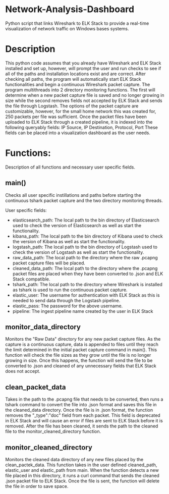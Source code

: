 # Network-Analysis-Dashboard
Python script that links Wireshark to ELK Stack to provide a real-time visualization of network traffic on Windows bases systems.

# Description
This python code assumes that you already have Wireshark and ELK Stack installed and set up, however, will prompt the user and run checks to see if all of the paths and installation locations exist and are correct.
After checking all paths, the program will automatically start ELK Stack functionalities and begin a continuous Wireshark packet capture.
The program multithreads into 2 directory monitoring functions. The first will determine when a new packet capture file is saved and no longer growing in size while the second removes fields not accepted by ELK Stack and sends the file through Logstash.
The options of the packet capture are customizable, however, for the small home network this was created for, 250 packets per file was sufficient.
Once the packet files have been uploaded to ELK Stack through a created pipeline, it is indexed into the following queryably fields: IP Source, IP Destination, Protocol, Port
These fields can be placed into a visualization dashboard as the user needs.

# Functions:
Description of all functions and necessary user specific fields.

## main()
Checks all user specific instillations and paths before starting the continuous tshark packet capture and the two directory monitoring threads.

User specific fields:
- elasticsearch_path: The local path to the bin directory of Elasticsearch used to check the version of Elasticsearch as well as start the functionality.
- kibana_path: The local path to the bin directory of Kibana used to check the version of Kibana as well as start the functionality.
- logstash_path: The local path to the bin directory of Logstash used to check the version of Logstash as well as start the functionality.
- raw_data_path: The local path to the directory where the raw .pcapng packet capture files will be placed.
- cleaned_data_path: The local path to the directory where the .pcapng packet files are placed when they have been converted to .json and ELK Stack compatible.
- tshark_path: The local path to the directory where Wireshark is installed as tshark is used to run the continuous packet capture.
- elastic_user: The username for authentication with ELK Stack as this is needed to send data through the Logstash pipeline.
- elastic_pass: The password for the above username.
- pipeline: The ingest pipeline name created by the user in ELK Stack

## monitor_data_directory
Monitors the "Raw Data" directory for any new packet capture files. As the capture is a continuous capture, data is appended to files until they reach the limit determined in the initial packet capture command in main(). This function will check the file sizes as they grow until the file is no longer growing in size. Once this happens, the function will send the file to be converted to .json and cleaned of any unnecessary fields that ELK Stack does not accept.

## clean_packet_data
Takes in the path to the .pcapng file that needs to be converted, then runs a tshark command to convert the file into .json format and saves this file in the cleaned_data directory. Once the file is in .json format, the function removes the "_type":"doc" field from each packet. This field is deprecated in ELK Stack and will cause an error if files are sent to ELK Stack before it is removed. After the file has been cleaned, it sends the path to the cleaned file to the monitor_cleaned_directory function.

## monitor_cleaned_directory
Monitors the cleaned data directory of any new files placed by the clean_pactek_data. This function takes in the user defined cleaned_path, elastic_user and elastic_path from main. When the function detects a new file placed in this directory, it runs a curl command that sends the cleaned .json packet file to ELK Stack. Once the file is sent, the function will delete the file in order to save space.
